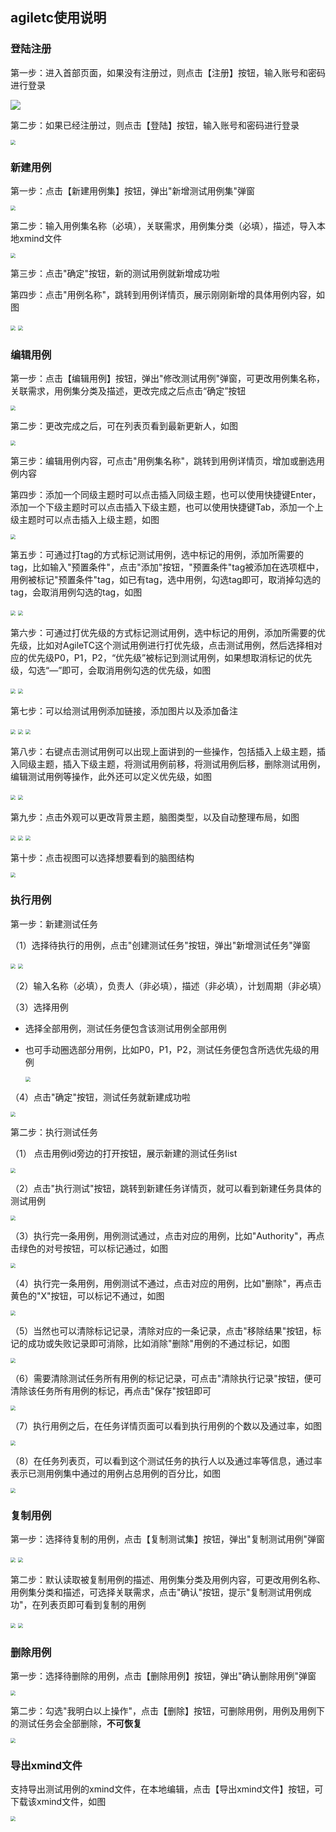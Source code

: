 ## agiletc使用说明

### 登陆注册

第一步：进入首部页面，如果没有注册过，则点击【注册】按钮，输入账号和密码进行登录

<img src="https://dpubstatic.udache.com/static/dpubimg/40269e9c-0ac7-4379-9b77-4578e66aae2f.png" style="zoom:100%;" />

第二步：如果已经注册过，则点击【登陆】按钮，输入账号和密码进行登录

<img src="https://dpubstatic.udache.com/static/dpubimg/9778464c-7df1-4905-aebe-731008a14ce9.png" style="zoom:50%;" />

### 新建用例

第一步：点击【新建用例集】按钮，弹出"新增测试用例集"弹窗

<img src="https://dpubstatic.udache.com/static/dpubimg/5eca11a9-83ca-43e6-9cf7-fc89f5b1bc58.png" style="zoom:50%;" />

第二步：输入用例集名称（必填），关联需求，用例集分类（必填），描述，导入本地xmind文件

<img src="https://dpubstatic.udache.com/static/dpubimg/004b82f0-2932-4a73-9388-316973a78fff.png" style="zoom:50%;" />

第三步：点击"确定"按钮，新的测试用例就新增成功啦

第四步：点击"用例名称"，跳转到用例详情页，展示刚刚新增的具体用例内容，如图

<img src="https://dpubstatic.udache.com/static/dpubimg/a5007a80-2603-4638-9e1f-7bca0c316a93.png" style="zoom:50%;" />

<img src="https://dpubstatic.udache.com/static/dpubimg/8673b7c1-34fc-4803-8cc1-730915871937.png" style="zoom:50%;" />

### 编辑用例

第一步：点击【编辑用例】按钮，弹出"修改测试用例"弹窗，可更改用例集名称，关联需求，用例集分类及描述，更改完成之后点击“确定”按钮

<img src="https://dpubstatic.udache.com/static/dpubimg/0f601abb-8564-4bc9-8b39-94901ff7bd0e.png" alt=" " style="zoom:50%;" />

第二步：更改完成之后，可在列表页看到最新更新人，如图

<img src="https://dpubstatic.udache.com/static/dpubimg/8a7ee595-acd7-4aeb-91f9-ee9436573d40.png" style="zoom:50%;" />

第三步：编辑用例内容，可点击"用例集名称"，跳转到用例详情页，增加或删选用例内容

第四步：添加一个同级主题时可以点击插入同级主题，也可以使用快捷键Enter，添加一个下级主题时可以点击插入下级主题，也可以使用快捷键Tab，添加一个上级主题时可以点击插入上级主题，如图

<img src="https://dpubstatic.udache.com/static/dpubimg/dbf10a68-9af1-4fab-b199-31c04c829594.png" style="zoom:50%;" />

第五步：可通过打tag的方式标记测试用例，选中标记的用例，添加所需要的tag，比如输入"预置条件"，点击"添加"按钮，"预置条件"tag被添加在选项框中，用例被标记"预置条件"tag，如已有tag，选中用例，勾选tag即可，取消掉勾选的tag，会取消用例勾选的tag，如图

<img src="https://dpubstatic.udache.com/static/dpubimg/d80ced72-7b6f-4805-8de8-9362093826dc.png" style="zoom:50%;" />

<img src="https://dpubstatic.udache.com/static/dpubimg/67487697-fc7e-4b50-9268-bdfd90b74c1f.png" style="zoom:50%;" />

第六步：可通过打优先级的方式标记测试用例，选中标记的用例，添加所需要的优先级，比如对AgileTC这个测试用例进行打优先级，点击测试用例，然后选择相对应的优先级P0，P1，P2，“优先级”被标记到测试用例，如果想取消标记的优先级，勾选“—”即可，会取消用例勾选的优先级，如图

<img src="https://dpubstatic.udache.com/static/dpubimg/5765ac0c-0d1e-473a-a854-1c6e0c8f73bb.png" style="zoom:50%;" />

<img src="https://dpubstatic.udache.com/static/dpubimg/ebe8a809-f7aa-427b-9819-483378a68589.png" style="zoom:50%;" />

第七步：可以给测试用例添加链接，添加图片以及添加备注

<img src="https://dpubstatic.udache.com/static/dpubimg/04edf805-c47e-4c85-9c0b-1e41c0c2d6dc.png" style="zoom:50%;" />

<img src="https://dpubstatic.udache.com/static/dpubimg/60285bb1-674f-4c04-a372-8fa79f79b26e.png" style="zoom:50%;" />

<img src="https://dpubstatic.udache.com/static/dpubimg/b646bf0d-b19d-4a5b-b582-9d0ea0413115.png" style="zoom:50%;" />

第八步：右键点击测试用例可以出现上面讲到的一些操作，包括插入上级主题，插入同级主题，插入下级主题，将测试用例前移，将测试用例后移，删除测试用例，编辑测试用例等操作，此外还可以定义优先级，如图

<img src="https://dpubstatic.udache.com/static/dpubimg/f9deea90-3407-4835-bcc4-85abdc70c64d.png" style="zoom:50%;" />

<img src="https://dpubstatic.udache.com/static/dpubimg/61556ce1-2e1c-43b3-97c1-0cef1577b408.png" style="zoom:50%;" />

第九步：点击外观可以更改背景主题，脑图类型，以及自动整理布局，如图

<img src="https://dpubstatic.udache.com/static/dpubimg/448e744d-857b-4ee0-b009-553388e8dcaa.png" style="zoom:50%;" />

<img src="https://dpubstatic.udache.com/static/dpubimg/40300122-418e-45ef-a494-4f47d932db8f.png" style="zoom:50%;" />

<img src="https://dpubstatic.udache.com/static/dpubimg/0145a9ac-2c3c-45c1-9cbf-0ab5f13ee1ff.png" style="zoom:50%;" />

第十步：点击视图可以选择想要看到的脑图结构

<img src="https://dpubstatic.udache.com/static/dpubimg/305123e7-5fab-4c87-999d-86b03e9278e8.png" style="zoom:50%;" />

### 执行用例

第一步：新建测试任务

（1）选择待执行的用例，点击"创建测试任务"按钮，弹出"新增测试任务"弹窗

<img src="https://dpubstatic.udache.com/static/dpubimg/05c88de0-2514-4b77-ac72-d2cb5d7c42c9.png" style="zoom:50%;" />

<img src="https://dpubstatic.udache.com/static/dpubimg/79de8939-a232-4be2-9b0d-078554185715.png" style="zoom:50%;" />

（2）输入名称（必填），负责人（非必填），描述（非必填），计划周期（非必填）

（3）选择用例

- 选择全部用例，测试任务便包含该测试用例全部用例

- 也可手动圈选部分用例，比如P0，P1，P2，测试任务便包含所选优先级的用例

  <img src="https://dpubstatic.udache.com/static/dpubimg/8a51b763-0a8f-4490-8aab-c5e012b9270b.png" style="zoom:50%;" />

（4）点击"确定"按钮，测试任务就新建成功啦

<img src="https://dpubstatic.udache.com/static/dpubimg/366eacd4-1ace-4f8a-9bc2-8ab76dadf29e.png" style="zoom:50%;" />

第二步：执行测试任务

（1） 点击用例id旁边的打开按钮，展示新建的测试任务list

<img src="https://dpubstatic.udache.com/static/dpubimg/eb143692-9374-462a-8695-808264839124.png" style="zoom:50%;" />

（2）点击"执行测试"按钮，跳转到新建任务详情页，就可以看到新建任务具体的测试用例

<img src="https://dpubstatic.udache.com/static/dpubimg/1b92babe-6070-4886-8714-3722ed7a6be2.png" style="zoom:50%;" />

（3）执行完一条用例，用例测试通过，点击对应的用例，比如"Authority"，再点击绿色的对号按钮，可以标记通过，如图

<img src="https://dpubstatic.udache.com/static/dpubimg/24f1170b-9638-4144-9ef3-d59929c34cb1.png" style="zoom:50%;" />

（4）执行完一条用例，用例测试不通过，点击对应的用例，比如"删除"，再点击黄色的"X"按钮，可以标记不通过，如图

<img src="https://dpubstatic.udache.com/static/dpubimg/2c00b301-0c52-4414-9d4e-8b702c7aa6c8.png" style="zoom:50%;" />

（5）当然也可以清除标记记录，清除对应的一条记录，点击"移除结果"按钮，标记的成功或失败记录即可消除，比如消除"删除"用例的不通过标记，如图

<img src="https://dpubstatic.udache.com/static/dpubimg/bc9f6e72-0c0e-42f7-a52a-c1b502847a8a.png" style="zoom:50%;" />

（6）需要清除测试任务所有用例的标记记录，可点击"清除执行记录"按钮，便可清除该任务所有用例的标记，再点击"保存"按钮即可

<img src="https://dpubstatic.udache.com/static/dpubimg/0eb52b2c-a2a1-47fd-a7e9-a0babd4aaea0.png" style="zoom:50%;" />

（7）执行用例之后，在任务详情页面可以看到执行用例的个数以及通过率，如图

<img src="https://dpubstatic.udache.com/static/dpubimg/7e545c85-ec8b-446c-a0a6-98e59267967c.png" style="zoom:50%;" />

（8）在任务列表页，可以看到这个测试任务的执行人以及通过率等信息，通过率表示已测用例集中通过的用例占总用例的百分比，如图

<img src="https://dpubstatic.udache.com/static/dpubimg/a1d6dc51-8b36-45a3-98e0-d8f22f3a6e6f.png" style="zoom:50%;" />

### 复制用例

第一步：选择待复制的用例，点击【复制测试集】按钮，弹出"复制测试用例"弹窗

<img src="https://dpubstatic.udache.com/static/dpubimg/2e9a4da4-f548-4cbe-814b-e384312b5d72.png" style="zoom:50%;" />

<img src="https://dpubstatic.udache.com/static/dpubimg/a571685b-1c1c-4042-bfc8-79e5daae8e7c.png" style="zoom:50%;" />

第二步：默认读取被复制用例的描述、用例集分类及用例内容，可更改用例名称、用例集分类和描述，可选择关联需求，点击"确认"按钮，提示"复制测试用例成功"，在列表页即可看到复制的用例

<img src="https://dpubstatic.udache.com/static/dpubimg/a571685b-1c1c-4042-bfc8-79e5daae8e7c.png" style="zoom:50%;" />

<img src="https://dpubstatic.udache.com/static/dpubimg/7ed09680-de15-41b8-af30-950f8155732b.png" style="zoom:50%;" />

### 删除用例

第一步：选择待删除的用例，点击【删除用例】按钮，弹出"确认删除用例"弹窗

<img src="https://dpubstatic.udache.com/static/dpubimg/7ed09680-de15-41b8-af30-950f8155732b.png" style="zoom:50%;" />

第二步：勾选"我明白以上操作"，点击【删除】按钮，可删除用例，用例及用例下的测试任务会全部删除，**不可恢复**

<img src="https://dpubstatic.udache.com/static/dpubimg/e01e0228-42ae-47e0-92fd-eedb430801a7.png" style="zoom:50%;" />

### 导出xmind文件

支持导出测试用例的xmind文件，在本地编辑，点击【导出xmind文件】按钮，可下载该xmind文件，如图

<img src="https://dpubstatic.udache.com/static/dpubimg/b10660fc-64b2-4552-879f-f38d74f0be58.png" style="zoom:50%;" />

#### 